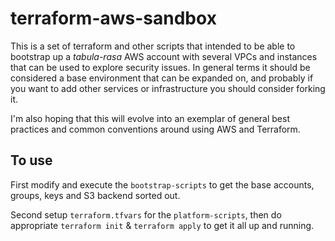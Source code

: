 # terraform-aws-sandbox

This is a set of terraform and other scripts that intended to be able to bootstrap up a _tabula-rasa_ AWS account
with several VPCs and instances that can be used to explore security issues. In general terms it should be considered
a base environment that can be expanded on, and probably if you want to add other services or infrastructure you should
consider forking it.

I'm also hoping that this will evolve into an exemplar of general best practices and common conventions around using
AWS and Terraform.

## To use
First modify and execute the `bootstrap-scripts` to get the base accounts, groups, keys and S3 backend sorted out.

Second setup `terraform.tfvars` for the `platform-scripts`, then do appropriate `terraform init` & `terraform apply` to get it all up and running.
